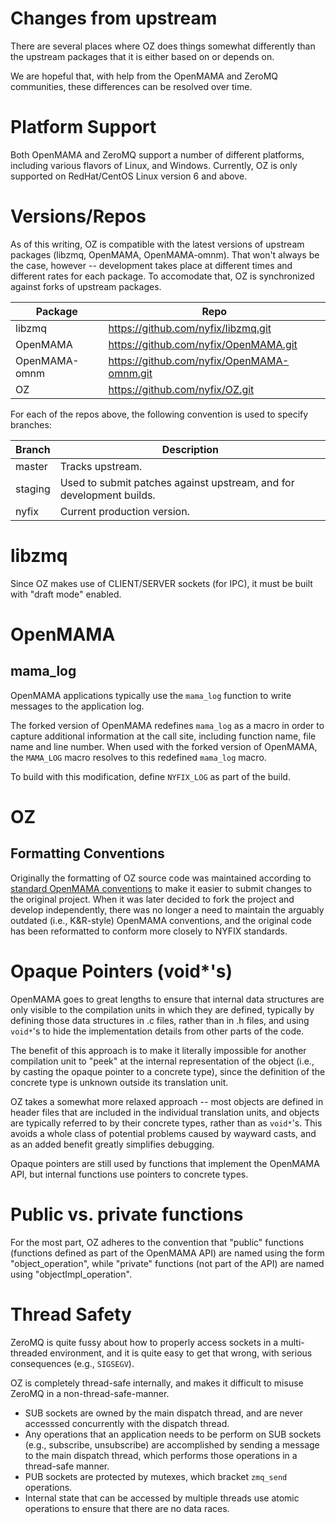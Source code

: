 # Changes from upstream
There are several places where OZ does things somewhat differently than the upstream packages that it is either based on or depends on.

We are hopeful that, with help from the OpenMAMA and ZeroMQ communities, these differences can be resolved over time.

# Platform Support
Both OpenMAMA and ZeroMQ support a number of different platforms, including various flavors of Linux, and Windows.  Currently, OZ is only supported on RedHat/CentOS Linux version 6 and above.

# Versions/Repos
As of this writing, OZ is compatible with the latest versions of upstream packages (libzmq, OpenMAMA, OpenMAMA-omnm).  That won't always be the case, however -- development takes place at different times and different rates for each package.  To accomodate that, OZ is synchronized against forks of upstream packages.

Package | Repo
-------- | ---------- 
libzmq | <https://github.com/nyfix/libzmq.git>
OpenMAMA | <https://github.com/nyfix/OpenMAMA.git>
OpenMAMA-omnm | <https://github.com/nyfix/OpenMAMA-omnm.git> 
OZ | <https://github.com/nyfix/OZ.git> 

For each of the repos above, the following convention is used to specify branches:

Branch |  Description
-------- | ---------- 
master | Tracks upstream.
staging | Used to submit patches against upstream, and for development builds.
nyfix | Current production version. 

# libzmq
Since OZ makes use of CLIENT/SERVER sockets (for IPC), it must be built with "draft mode" enabled.

# OpenMAMA

## mama_log
OpenMAMA applications typically use the `mama_log` function to write messages to the application log.  

The forked version of OpenMAMA redefines `mama_log` as a macro in order to capture additional information at the call site, including function name, file name and line number.  When used with the forked version of OpenMAMA, the `MAMA_LOG` macro resolves to this redefined `mama_log` macro.  

To build with this modification, define `NYFIX_LOG` as part of the build.

# OZ

## Formatting Conventions
Originally the formatting of OZ source code was maintained according to [standard OpenMAMA conventions](https://openmama.github.io/openmama_coding_standards.html) to make it easier to submit changes to the original project.  When it was later decided to fork the project and develop independently, there was no longer a need to maintain the arguably outdated (i.e., K&R-style) OpenMAMA conventions, and the original code has been reformatted to conform more closely to NYFIX standards.  

<!-- TODO: create an .astylerc and/or .clangtidy file to reformat the code -->

# Opaque Pointers (void*'s)
OpenMAMA goes to great lengths to ensure that internal data structures are only visible to the compilation units in which they are defined, typically by defining those data structures in .c files, rather than in .h files, and using `void*`'s to hide the implementation details from other parts of the code.  

The benefit of this approach is to make it literally impossible for another compilation unit to "peek" at the internal representation of the object (i.e., by casting the opaque pointer to a concrete type), since the definition of the concrete type is unknown outside its translation unit.

OZ takes a somewhat more relaxed approach -- most objects are defined in header files that are included in the individual translation units, and objects are typically referred to by their concrete types, rather than as `void*`'s.  This avoids a whole class of potential problems caused by wayward casts, and as an added benefit greatly simplifies debugging.

Opaque pointers are still used by functions that implement the OpenMAMA API, but internal functions use pointers to concrete types.

# Public vs. private functions
For the most part, OZ adheres to the convention that "public" functions (functions defined as part of the OpenMAMA API) are named using the form "object_operation", while "private" functions (not part of the API) are named using "objectImpl_operation".

# Thread Safety
ZeroMQ is quite fussy about how to properly access sockets in a multi-threaded environment, and it is quite easy to get that wrong, with serious consequences (e.g., `SIGSEGV`).  

OZ is completely thread-safe internally, and makes it difficult to misuse ZeroMQ in a non-thread-safe-manner.

- SUB sockets are owned by the main dispatch thread, and are never accesssed concurrently with the dispatch thread.
 - Any operations that an application needs to be perform on SUB sockets (e.g., subscribe, unsubscribe) are accomplished by sending a message to the main dispatch thread, which performs those operations in a thread-safe manner.
- PUB sockets are protected by mutexes, which bracket `zmq_send` operations.
- Internal state that can be accessed by multiple threads use atomic operations to ensure that there are no data races.

